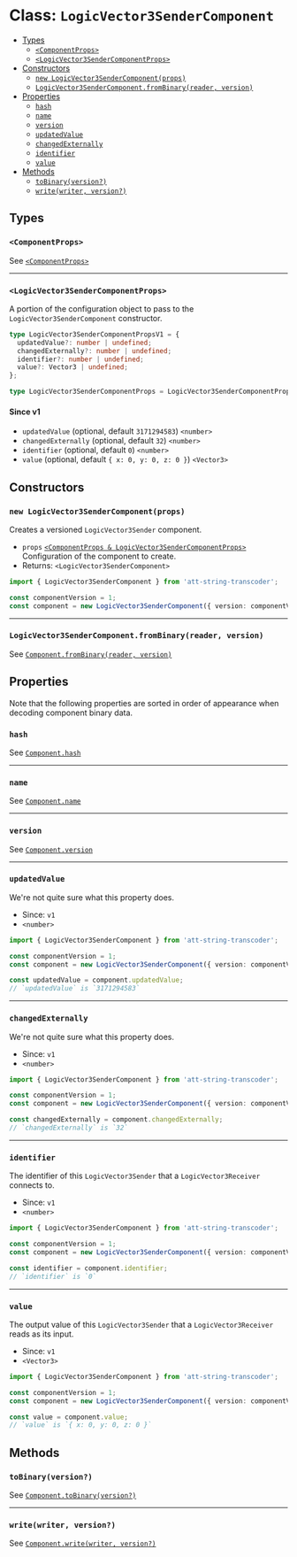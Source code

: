 # Class: `LogicVector3SenderComponent`

- [Types](#types)
  - [`<ComponentProps>`](#componentprops)
  - [`<LogicVector3SenderComponentProps>`](#logicvector3sendercomponentprops)
- [Constructors](#constructors)
  - [`new LogicVector3SenderComponent(props)`](#new-logicvector3sendercomponentprops)
  - [`LogicVector3SenderComponent.fromBinary(reader, version)`](#logicvector3sendercomponentfrombinaryreader-version)
- [Properties](#properties)
  - [`hash`](#hash)
  - [`name`](#name)
  - [`version`](#version)
  - [`updatedValue`](#updatedvalue)
  - [`changedExternally`](#changedexternally)
  - [`identifier`](#identifier)
  - [`value`](#value)
- [Methods](#methods)
  - [`toBinary(version?)`](#tobinaryversion)
  - [`write(writer, version?)`](#writewriter-version)

## Types

### `<ComponentProps>`

See [`<ComponentProps>`](./Component.md#componentprops)

---

### `<LogicVector3SenderComponentProps>`

A portion of the configuration object to pass to the `LogicVector3SenderComponent` constructor.

```ts
type LogicVector3SenderComponentPropsV1 = {
  updatedValue?: number | undefined;
  changedExternally?: number | undefined;
  identifier?: number | undefined;
  value?: Vector3 | undefined;
};

type LogicVector3SenderComponentProps = LogicVector3SenderComponentPropsV1;
```

#### Since v1

- `updatedValue` (optional, default `3171294583`) `<number>`
- `changedExternally` (optional, default `32`) `<number>`
- `identifier` (optional, default `0`) `<number>`
- `value` (optional, default `{ x: 0, y: 0, z: 0 }`) `<Vector3>`

## Constructors

### `new LogicVector3SenderComponent(props)`

Creates a versioned `LogicVector3Sender` component.

- `props` [`<ComponentProps & LogicVector3SenderComponentProps>`](#types) Configuration of the component to create.
- Returns: `<LogicVector3SenderComponent>`

```ts
import { LogicVector3SenderComponent } from 'att-string-transcoder';

const componentVersion = 1;
const component = new LogicVector3SenderComponent({ version: componentVersion });
```

---

### `LogicVector3SenderComponent.fromBinary(reader, version)`

See [`Component.fromBinary(reader, version)`](./Component.md#componentfrombinaryreader-version)

## Properties

Note that the following properties are sorted in order of appearance when decoding component binary data.

### `hash`

See [`Component.hash`](./Component.md#hash)

---

### `name`

See [`Component.name`](./Component.md#name)

---

### `version`

See [`Component.version`](./Component.md#version)

---

### `updatedValue`

We're not quite sure what this property does.

- Since: `v1`
- `<number>`

```ts
import { LogicVector3SenderComponent } from 'att-string-transcoder';

const componentVersion = 1;
const component = new LogicVector3SenderComponent({ version: componentVersion });

const updatedValue = component.updatedValue;
// `updatedValue` is `3171294583`
```

---

### `changedExternally`

We're not quite sure what this property does.

- Since: `v1`
- `<number>`

```ts
import { LogicVector3SenderComponent } from 'att-string-transcoder';

const componentVersion = 1;
const component = new LogicVector3SenderComponent({ version: componentVersion });

const changedExternally = component.changedExternally;
// `changedExternally` is `32`
```

---

### `identifier`

The identifier of this `LogicVector3Sender` that a `LogicVector3Receiver` connects to.

- Since: `v1`
- `<number>`

```ts
import { LogicVector3SenderComponent } from 'att-string-transcoder';

const componentVersion = 1;
const component = new LogicVector3SenderComponent({ version: componentVersion });

const identifier = component.identifier;
// `identifier` is `0`
```

---

### `value`

The output value of this `LogicVector3Sender` that a `LogicVector3Receiver` reads as its input.

- Since: `v1`
- `<Vector3>`

```ts
import { LogicVector3SenderComponent } from 'att-string-transcoder';

const componentVersion = 1;
const component = new LogicVector3SenderComponent({ version: componentVersion });

const value = component.value;
// `value` is `{ x: 0, y: 0, z: 0 }`
```

## Methods

### `toBinary(version?)`

See [`Component.toBinary(version?)`](./Component.md#tobinaryversion)

---

### `write(writer, version?)`

See [`Component.write(writer, version?)`](./Component.md#writewriter-version)
